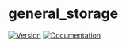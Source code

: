 # general\_storage

[![Version](https://img.shields.io/crates/v/general_storage.svg)](https://crates.io/crates/general_storage)
[![Documentation](https://docs.rs/general_storage/badge.svg)](https://docs.rs/general_storage)
